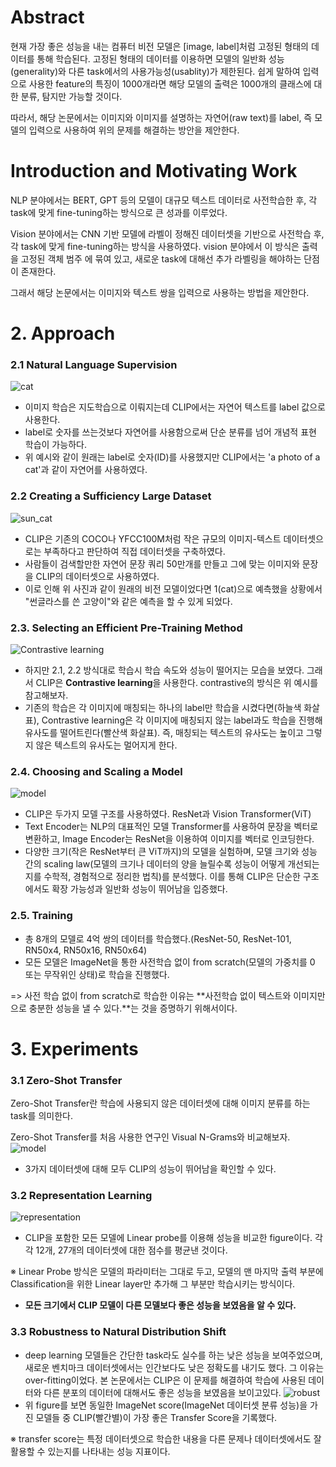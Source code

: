 # Abstract

현재 가장 좋은 성능을 내는 컴퓨터 비전 모델은 [image, label]처럼 고정된 형태의 데이터를 통해 학습된다. 고정된 형태의 데이터를 이용하면 모델의 일반화 성능(generality)와 다른 task에서의 사용가능성(usablity)가 제한된다. 쉽게 말하여 입력으로 사용한 feature의 특징이 1000개라면 해당 모델의 출력은 1000개의 클래스에 대한 분류, 탐지만 가능할 것이다.

따라서, 해당 논문에서는 이미지와 이미지를 설명하는 자연어(raw text)를 label, 즉 모델의 입력으로 사용하여 위의 문제를 해결하는 방안을 제안한다.

# Introduction and Motivating Work

NLP 분야에서는 BERT, GPT 등의 모델이 대규모 텍스트 데이터로 사전학습한 후, 각 task에 맞게 fine-tuning하는 방식으로 큰 성과를 이루었다. 

Vision 분야에서는 CNN 기반 모델에 라벨이 정해진 데이터셋을 기반으로 사전학습 후, 각 task에 맞게 fine-tuning하는 방식을 사용하였다. vision 분야에서 이 방식은 출력을 고정된 객체 범주 에 묶여 있고, 
새로운 task에 대해선 추가 라벨링을 해야하는 단점이 존재한다.

그래서 해당 논문에서는 이미지와 텍스트 쌍을 입력으로 사용하는 방법을 제안한다.

# 2. Approach

### 2.1 Natural Language Supervision
![cat](img/cat.jpg)
 - 이미지 학습은 지도학습으로 이뤄지는데 CLIP에서는 자연어 텍스트를 label 값으로 사용한다.
 - label로 숫자를 쓰는것보다 자연어를 사용함으로써 단순 분류를 넘어 개념적 표현 학습이 가능하다.
 - 위 예시와 같이 원래는 label로 숫자(ID)를 사용했지만 CLIP에서는 'a photo of a cat'과 같이 자연어를 사용하였다.

### 2.2 Creating a Sufficiency Large Dataset
![sun_cat](img/컴퓨터비전/sun_cat.jpg)
 - CLIP은 기존의 COCO나 YFCC100M처럼 작은 규모의 이미지-텍스트 데이터셋으로는 부족하다고 판단하여 직접 데이터셋을 구축하였다.
 - 사람들이 검색할만한 자연어 문장 쿼리 50만개를 만들고 그에 맞는 이미지와 문장을 CLIP의 데이터셋으로 사용하였다.
 - 이로 인해 위 사진과 같이 원래의 비전 모델이었다면 1(cat)으로 예측했을 상황에서 "썬글라스를 쓴 고양이"와 같은 예측을 할 수 있게 되었다.

### 2.3. Selecting an Efficient Pre-Training Method
![Contrastive learning](img/컴퓨터비전/const.jpg)
 - 하지만 2.1, 2.2 방식대로 학습시 학습 속도와 성능이 떨어지는 모습을 보였다. 그래서 CLIP은 **Contrastive learning**을 사용한다. contrastive의 방식은 위 예시를 참고해보자.
 - 기존의 학습은 각 이미지에 매칭되는 하나의 label만 학습을 시켰다면(하늘색 화살표), 
Contrastive learning은 각 이미지에 매칭되지 않는 label과도 학습을 진행해 유사도를 떨어트린다(빨산색 화살표).
즉, 매칭되는 텍스트의 유사도는 높이고 그렇지 않은 텍스트의 유사도는 멀어지게 한다. 

### 2.4. Choosing and Scaling a Model
![model](img/컴퓨터비전/CLIP.jpg)
 - CLIP은 두가지 모델 구조를 사용하였다. ResNet과 Vision Transformer(ViT)
 - Text Encoder는 NLP의 대표적인 모델 Transformer를 사용하여 문장을 벡터로 변환하고, Image Encoder는 ResNet을 이용하여 이미지를 벡터로 인코딩한다. 
 - 다양한 크기(작은 ResNet부터 큰 ViT까지)의 모델을 실험하며, 모델 크기와 성능 간의 scaling law(모델의 크기나 데이터의 양을 늘릴수록 성능이 어떻게 개선되는지를 수학적, 경험적으로 정리한 법칙)를 분석했다. 이를 통해 CLIP은 단순한 구조에서도 확장 가능성과 일반화 성능이 뛰어남을 입증했다.

### 2.5. Training
 - 총 8개의 모델로 4억 쌍의 데이터를 학습했다.(ResNet-50, ResNet-101, RN50x4, RN50x16, RN50x64)
 - 모든 모델은 ImageNet을 통한 사전학습 없이 from scratch(모델의 가중치를 0 또는 무작위인 상태)로 학습을 진행했다.


=> 사전 학습 없이 from scratch로 학습한 이유는 **사전학습 없이 텍스트와 이미지만으로 충분한 성능을 낼 수 있다.**는 것을 증명하기 위해서이다.



# 3. Experiments

### 3.1 Zero-Shot Transfer
Zero-Shot Transfer란 학습에 사용되지 않은 데이터셋에 대해 이미지 분류를 하는 task를 의미한다.

Zero-Shot Transfer를 처음 사용한 연구인 Visual N-Grams와 비교해보자.
![model](img/컴퓨터비전/n_grams.jpg)
 - 3가지 데이터셋에 대해 모두 CLIP의 성능이 뛰어남을 확인할 수 있다.

### 3.2 Representation Learning
![representation](img/컴퓨터비전/repre.jpg)
 - CLIP을 포함한 모든 모델에 Linear probe를 이용해 성능을 비교한 figure이다. 각각 12개, 27개의 데이터셋에 대한 점수를 평균낸 것이다.
 
 ※ Linear Probe 방식은 모델의 파라미터는 그대로 두고, 모델의 맨 마지막 출력 부분에 Classification을 위한 Linear layer만 추가해 그 부분만 학습시키는 방식이다.

 - **모든 크기에서 CLIP 모델이 다른 모델보다 좋은 성능을 보였음을 알 수 있다.**

 ### 3.3 Robustness to Natural Distribution Shift
 - deep learning 모델들은 간단한 task라도 실수를 하는 낮은 성능을 보여주었으며, 새로운 벤치마크 데이터셋에서는 인간보다도 낮은 정확도를 내기도 했다. 그 이유는 over-fitting이었다. 본 논문에서는 CLIP은 이 문제를 해결하여 학습에 사용된 데이터와 다른 분포의 데이터에 대해서도 좋은 성능을 보였음을 보이고있다.
![robust](img/컴퓨터비전/robust.jpg)
 - 위 figure를 보면 동일한 ImageNet score(ImageNet 데이터셋 분류 성능)을 가진 모델들 중 CLIP(빨간별)이 가장 좋은 Transfer Score을 기록했다. 

 ※ transfer score는 특정 데이터셋으로 학습한 내용을 다른 문제나 데이터셋에서도 잘 활용할 수 있는지를 나타내는 성능 지표이다.